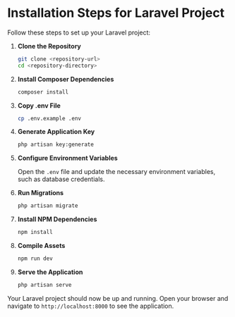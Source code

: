 # Installation Steps for Laravel Project

Follow these steps to set up your Laravel project:

1. **Clone the Repository**

    ```bash
    git clone <repository-url>
    cd <repository-directory>
    ```

2. **Install Composer Dependencies**

    ```bash
    composer install
    ```

3. **Copy .env File**

    ```bash
    cp .env.example .env
    ```

4. **Generate Application Key**

    ```bash
    php artisan key:generate
    ```

5. **Configure Environment Variables**

    Open the `.env` file and update the necessary environment variables, such as database credentials.

6. **Run Migrations**

    ```bash
    php artisan migrate
    ```

7. **Install NPM Dependencies**

    ```bash
    npm install
    ```

8. **Compile Assets**

    ```bash
    npm run dev
    ```

9. **Serve the Application**
    ```bash
    php artisan serve
    ```

Your Laravel project should now be up and running. Open your browser and navigate to `http://localhost:8000` to see the application.
